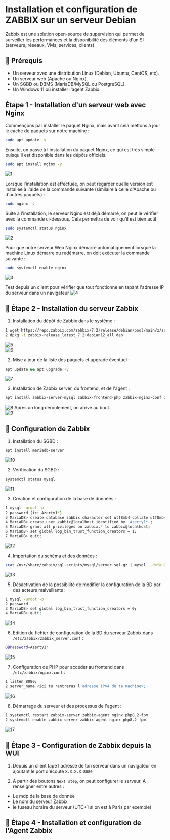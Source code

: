 # Installation et configuration de ZABBIX sur un serveur Debian
Zabbix est une solution open-source de supervision qui permet de surveiller les performances et la disponibilité des éléments d'un SI (serveurs, réseaux, VMs, services, clients).

 ## 🔧 Prérequis

- Un serveur avec une distribution Linux (Debian, Ubuntu, CentOS, etc).
- Un serveur web (Apache ou Nginx).
- Un SGBD ou DBMS (MariaDB/MySQL ou PostgreSQL).
- Un Windows 11 où installer l'agent Zabbix.


## Étape 1 - Installation d'un serveur web avec Nginx

Commençons par installer le paquet Nginx, mais avant cela mettons à jour le cache de paquets sur notre machine :
```sh
sudo apt update -y
```

Ensuite, on passe à l'installation du paquet Nginx, ce qui est très simple puisqu'il est disponible dans les dépôts officiels.
```sh
sudo apt install nginx -y
```  
![1](https://github.com/user-attachments/assets/5b6f868a-4fae-48c0-a163-098651da190c)

Lorsque l'installation est effectuée, on peut regarder quelle version est installée à l'aide de la commande suivante (similaire à celle d'Apache ou d'autres paquets) :
```sh
sudo nginx -v
```

Suite à l'installation, le serveur Nginx est déjà démarré, on peut le vérifier avec la commande ci-dessous. Cela permettra de voir qu'il est bien actif.
```sh
sudo systemctl status nginx
```
![2](https://github.com/user-attachments/assets/47649ca7-2605-431f-ba23-6ace544a2be9)

Pour que notre serveur Web Nginx démarre automatiquement lorsque la machine Linux démarre ou redémarre, on doit exécuter la commande suivante :
```sh
sudo systemctl enable nginx
```
![3](https://github.com/user-attachments/assets/fffcd483-b783-4cf2-8153-86d12dd7579e)

Test depuis un client pour vérifier que tout fonctionne en tapant l'adresse IP du serveur dans un navigateur
![4](https://github.com/user-attachments/assets/a781e55d-855a-4918-a04e-3b54ca95f12b)


## 🔬 Étape 2 - Installation du serveur Zabbix
1. Installation du dépôt de Zabbix dans le système :
```sh
1 wget https://repo.zabbix.com/zabbix/7.2/release/debian/pool/main/z/zabbix-release/zabbix-release_latest_7.2+debian12_all.deb
2 dpkg -i zabbix-release_latest_7.2+debian12_all.deb
```  
![5](https://github.com/user-attachments/assets/0084bf85-ec1c-4339-8ec3-bed7f10d626c)  
![6](https://github.com/user-attachments/assets/c907b36f-96d4-4b61-a0d4-c8eeb5fa185e)

2. Mise à jour de la liste des paquets et upgrade éventuel :
```sh
apt update && apt upgrade -y
```  
![7](https://github.com/user-attachments/assets/93444039-dc39-4025-b36e-e2d94861cca7)

3. Installation de Zabbix server, du frontend, et de l'agent :
```sh
apt install zabbix-server-mysql zabbix-frontend-php zabbix-nginx-conf zabbix-sql-scripts zabbix-agent
```  
![8](https://github.com/user-attachments/assets/4c268fca-ccc5-4184-8211-9ed6e044ceda)
Après un long déroulement, on arrive au bout.  
![9](https://github.com/user-attachments/assets/6975a853-27fb-4727-acd9-460b6ac2641e)

## 🔬 Configuration de Zabbix
1. Installation du SGBD :
```sh
apt install mariadb-server
```  
![10](https://github.com/user-attachments/assets/281b18ea-5b64-4689-a204-5725b23d97c0)

2. Vérification du SGBD :
```sh
systemctl status mysql
```  
![11](https://github.com/user-attachments/assets/c54b1c01-2ac1-4848-87b6-38a522541ee7)

3. Création et configuration de la base de données :
```sh
1 mysql -uroot -p
2 password (ici Azerty1*)
3 MariaDB> create database zabbix character set utf8mb4 collate utf8mb4_bin;
4 MariaDB> create user zabbix@localhost identified by 'Azerty1*';
5 MariaDB> grant all privileges on zabbix.* to zabbix@localhost;
6 MariaDB> set global log_bin_trust_function_creators = 1;
7 MariaDB> quit;
```  
![12](https://github.com/user-attachments/assets/66c8e86e-0219-4a75-b086-04d32350ba95)


4. Importation du schéma et des données :
```sh
zcat /usr/share/zabbix/sql-scripts/mysql/server.sql.gz | mysql --default-character-set=utf8mb4 -uzabbix -p zabbix
```  
![13](https://github.com/user-attachments/assets/a813eb4a-7ebe-4dfc-ae08-15c52fc07d34)

5. Désactivation de la possibilité de modifier la configuration de la BD par des acteurs malveillants :
```sh
1 mysql -uroot -p
2 password
3 MariaDB> set global log_bin_trust_function_creators = 0;
4 MariaDB> quit;
```  
![14](https://github.com/user-attachments/assets/8dd3e817-14b3-44fb-ab55-6afe0379cf28)

6. Edition du fichier de configuration de la BD du serveur Zabbix dans `/etc/zabbix/zabbix_server.conf` :
```sh
DBPassword=Azerty1*
```  
![15](https://github.com/user-attachments/assets/fd55303e-9609-40c5-93e2-b41686acfc95)

7. Configuration de PHP pour accéder au frontend dans `/etc/zabbix/nginx.conf` :
```sh
1 listen 8080;
2 server_name <ici tu rentreras l'adresse IPv4 de ta machine>;
```  
![16](https://github.com/user-attachments/assets/be588f92-a55f-4afb-bbf2-0740ff2262c3)


8. Démarrage du serveur et des processus de l'agent :
```sh
1 systemctl restart zabbix-server zabbix-agent nginx php8.2-fpm
2 systemctl enable zabbix-server zabbix-agent nginx php8.2-fpm
```  
![17](https://github.com/user-attachments/assets/f035c1f9-017e-417f-ba47-f7b8bff907fb)


## 🔬 Étape 3 - Configuration de Zabbix depuis la WUI
1. Depuis un client tape l'adresse de ton serveur dans un navigateur en ajoutant le port d'écoute `X.X.X.X:8080`

2. A partir des boutons `Next step`, on peut configurer le serveur. A renseigner entre autres :
- Le mdp de la base de donnée
- Le nom du serveur Zabbix
- le fuseau horaire du serveur (UTC+1 si on est à Paris par exemple)


## 🔬 Étape 4 - Installation et configuration de l'Agent Zabbix

